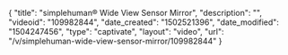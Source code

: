 {
    "title": "simplehuman&reg; Wide View Sensor Mirror",
    "description": "",
    "videoid": "109982844",
    "date_created": "1502521396",
    "date_modified": "1504247456",
    "type": "captivate",
    "layout": "video",
    "url": "\/v\/simplehuman-wide-view-sensor-mirror\/109982844"
}